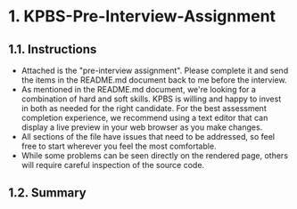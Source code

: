 # 1. KPBS-Pre-Interview-Assignment


## 1.1. Instructions
- Attached is the "pre-interview assignment". Please complete it and send the items in the README.md document back to me before the interview. 
- As mentioned in the README.md document, we're looking for a combination of hard and soft skills. KPBS is willing and happy to invest in both as needed for the right candidate.
For the best assessment completion experience, we recommend using a text editor that can display a live preview in your web browser as you make changes. 
- All sections of the file have issues that need to be addressed, so feel free to start wherever you feel the most comfortable.
- While some problems can be seen directly on the rendered page, others will require careful inspection of the source code.

## 1.2. Summary